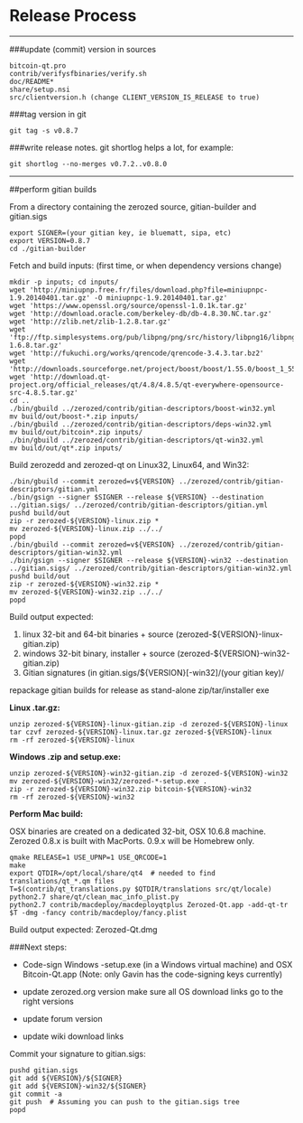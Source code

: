 Release Process
====================

* * *

###update (commit) version in sources


	bitcoin-qt.pro
	contrib/verifysfbinaries/verify.sh
	doc/README*
	share/setup.nsi
	src/clientversion.h (change CLIENT_VERSION_IS_RELEASE to true)

###tag version in git

	git tag -s v0.8.7

###write release notes. git shortlog helps a lot, for example:

	git shortlog --no-merges v0.7.2..v0.8.0

* * *

##perform gitian builds

 From a directory containing the zerozed source, gitian-builder and gitian.sigs
  
	export SIGNER=(your gitian key, ie bluematt, sipa, etc)
	export VERSION=0.8.7
	cd ./gitian-builder

 Fetch and build inputs: (first time, or when dependency versions change)

	mkdir -p inputs; cd inputs/
	wget 'http://miniupnp.free.fr/files/download.php?file=miniupnpc-1.9.20140401.tar.gz' -O miniupnpc-1.9.20140401.tar.gz'
	wget 'https://www.openssl.org/source/openssl-1.0.1k.tar.gz'
	wget 'http://download.oracle.com/berkeley-db/db-4.8.30.NC.tar.gz'
	wget 'http://zlib.net/zlib-1.2.8.tar.gz'
	wget 'ftp://ftp.simplesystems.org/pub/libpng/png/src/history/libpng16/libpng-1.6.8.tar.gz'
	wget 'http://fukuchi.org/works/qrencode/qrencode-3.4.3.tar.bz2'
	wget 'http://downloads.sourceforge.net/project/boost/boost/1.55.0/boost_1_55_0.tar.bz2'
	wget 'http://download.qt-project.org/official_releases/qt/4.8/4.8.5/qt-everywhere-opensource-src-4.8.5.tar.gz'
	cd ..
	./bin/gbuild ../zerozed/contrib/gitian-descriptors/boost-win32.yml
	mv build/out/boost-*.zip inputs/
	./bin/gbuild ../zerozed/contrib/gitian-descriptors/deps-win32.yml
	mv build/out/bitcoin*.zip inputs/
	./bin/gbuild ../zerozed/contrib/gitian-descriptors/qt-win32.yml
	mv build/out/qt*.zip inputs/

 Build zerozedd and zerozed-qt on Linux32, Linux64, and Win32:
  
	./bin/gbuild --commit zerozed=v${VERSION} ../zerozed/contrib/gitian-descriptors/gitian.yml
	./bin/gsign --signer $SIGNER --release ${VERSION} --destination ../gitian.sigs/ ../zerozed/contrib/gitian-descriptors/gitian.yml
	pushd build/out
	zip -r zerozed-${VERSION}-linux.zip *
	mv zerozed-${VERSION}-linux.zip ../../
	popd
	./bin/gbuild --commit zerozed=v${VERSION} ../zerozed/contrib/gitian-descriptors/gitian-win32.yml
	./bin/gsign --signer $SIGNER --release ${VERSION}-win32 --destination ../gitian.sigs/ ../zerozed/contrib/gitian-descriptors/gitian-win32.yml
	pushd build/out
	zip -r zerozed-${VERSION}-win32.zip *
	mv zerozed-${VERSION}-win32.zip ../../
	popd

  Build output expected:

  1. linux 32-bit and 64-bit binaries + source (zerozed-${VERSION}-linux-gitian.zip)
  2. windows 32-bit binary, installer + source (zerozed-${VERSION}-win32-gitian.zip)
  3. Gitian signatures (in gitian.sigs/${VERSION}[-win32]/(your gitian key)/

repackage gitian builds for release as stand-alone zip/tar/installer exe

**Linux .tar.gz:**

	unzip zerozed-${VERSION}-linux-gitian.zip -d zerozed-${VERSION}-linux
	tar czvf zerozed-${VERSION}-linux.tar.gz zerozed-${VERSION}-linux
	rm -rf zerozed-${VERSION}-linux

**Windows .zip and setup.exe:**

	unzip zerozed-${VERSION}-win32-gitian.zip -d zerozed-${VERSION}-win32
	mv zerozed-${VERSION}-win32/zerozed-*-setup.exe .
	zip -r zerozed-${VERSION}-win32.zip bitcoin-${VERSION}-win32
	rm -rf zerozed-${VERSION}-win32

**Perform Mac build:**

  OSX binaries are created on a dedicated 32-bit, OSX 10.6.8 machine.
  Zerozed 0.8.x is built with MacPorts.  0.9.x will be Homebrew only.

	qmake RELEASE=1 USE_UPNP=1 USE_QRCODE=1
	make
	export QTDIR=/opt/local/share/qt4  # needed to find translations/qt_*.qm files
	T=$(contrib/qt_translations.py $QTDIR/translations src/qt/locale)
	python2.7 share/qt/clean_mac_info_plist.py
	python2.7 contrib/macdeploy/macdeployqtplus Zerozed-Qt.app -add-qt-tr $T -dmg -fancy contrib/macdeploy/fancy.plist

 Build output expected: Zerozed-Qt.dmg

###Next steps:

* Code-sign Windows -setup.exe (in a Windows virtual machine) and
  OSX Bitcoin-Qt.app (Note: only Gavin has the code-signing keys currently)

* update zerozed.org version
  make sure all OS download links go to the right versions

* update forum version

* update wiki download links

Commit your signature to gitian.sigs:

	pushd gitian.sigs
	git add ${VERSION}/${SIGNER}
	git add ${VERSION}-win32/${SIGNER}
	git commit -a
	git push  # Assuming you can push to the gitian.sigs tree
	popd

